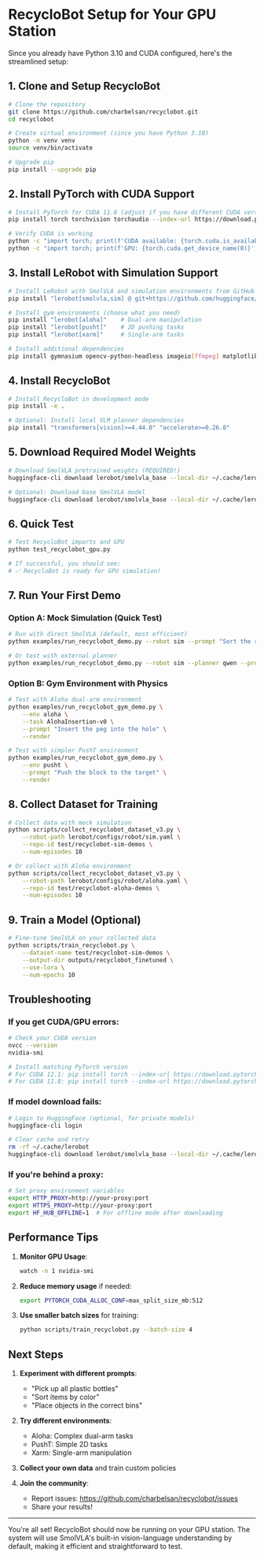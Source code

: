 # RecycloBot Setup for Your GPU Station

Since you already have Python 3.10 and CUDA configured, here's the streamlined setup:

## 1. Clone and Setup RecycloBot

```bash
# Clone the repository
git clone https://github.com/charbelsan/recyclobot.git
cd recyclobot

# Create virtual environment (since you have Python 3.10)
python -m venv venv
source venv/bin/activate

# Upgrade pip
pip install --upgrade pip
```

## 2. Install PyTorch with CUDA Support

```bash
# Install PyTorch for CUDA 11.8 (adjust if you have different CUDA version)
pip install torch torchvision torchaudio --index-url https://download.pytorch.org/whl/cu118

# Verify CUDA is working
python -c "import torch; print(f'CUDA available: {torch.cuda.is_available()}')"
python -c "import torch; print(f'GPU: {torch.cuda.get_device_name(0)}')"
```

## 3. Install LeRobot with Simulation Support

```bash
# Install LeRobot with SmolVLA and simulation environments from GitHub
pip install "lerobot[smolvla,sim] @ git+https://github.com/huggingface/lerobot.git@v0.4.0"

# Install gym environments (choose what you need)
pip install "lerobot[aloha]"    # Dual-arm manipulation
pip install "lerobot[pusht]"    # 2D pushing tasks
pip install "lerobot[xarm]"     # Single-arm tasks

# Install additional dependencies
pip install gymnasium opencv-python-headless imageio[ffmpeg] matplotlib
```

## 4. Install RecycloBot

```bash
# Install RecycloBot in development mode
pip install -e .

# Optional: Install local VLM planner dependencies
pip install "transformers[vision]>=4.44.0" "accelerate>=0.26.0"
```

## 5. Download Required Model Weights

```bash
# Download SmolVLA pretrained weights (REQUIRED!)
huggingface-cli download lerobot/smolvla_base --local-dir ~/.cache/lerobot

# Optional: Download base SmolVLA model
huggingface-cli download lerobot/smolvla_base --local-dir ~/.cache/lerobot
```

## 6. Quick Test

```bash
# Test RecycloBot imports and GPU
python test_recyclobot_gpu.py

# If successful, you should see:
# ✅ RecycloBot is ready for GPU simulation!
```

## 7. Run Your First Demo

### Option A: Mock Simulation (Quick Test)
```bash
# Run with direct SmolVLA (default, most efficient)
python examples/run_recyclobot_demo.py --robot sim --prompt "Sort the recycling"

# Or test with external planner
python examples/run_recyclobot_demo.py --robot sim --planner qwen --prompt "Pick up bottles"
```

### Option B: Gym Environment with Physics
```bash
# Test with Aloha dual-arm environment
python examples/run_recyclobot_gym_demo.py \
    --env aloha \
    --task AlohaInsertion-v0 \
    --prompt "Insert the peg into the hole" \
    --render

# Test with simpler PushT environment
python examples/run_recyclobot_gym_demo.py \
    --env pusht \
    --prompt "Push the block to the target" \
    --render
```

## 8. Collect Dataset for Training

```bash
# Collect data with mock simulation
python scripts/collect_recyclobot_dataset_v3.py \
    --robot-path lerobot/configs/robot/sim.yaml \
    --repo-id test/recyclobot-sim-demos \
    --num-episodes 10

# Or collect with Aloha environment
python scripts/collect_recyclobot_dataset_v3.py \
    --robot-path lerobot/configs/robot/aloha.yaml \
    --repo-id test/recyclobot-aloha-demos \
    --num-episodes 10
```

## 9. Train a Model (Optional)

```bash
# Fine-tune SmolVLA on your collected data
python scripts/train_recyclobot.py \
    --dataset-name test/recyclobot-sim-demos \
    --output-dir outputs/recyclobot_finetuned \
    --use-lora \
    --num-epochs 10
```

## Troubleshooting

### If you get CUDA/GPU errors:
```bash
# Check your CUDA version
nvcc --version
nvidia-smi

# Install matching PyTorch version
# For CUDA 12.1: pip install torch --index-url https://download.pytorch.org/whl/cu121
# For CUDA 11.8: pip install torch --index-url https://download.pytorch.org/whl/cu118
```

### If model download fails:
```bash
# Login to HuggingFace (optional, for private models)
huggingface-cli login

# Clear cache and retry
rm -rf ~/.cache/lerobot
huggingface-cli download lerobot/smolvla_base --local-dir ~/.cache/lerobot
```

### If you're behind a proxy:
```bash
# Set proxy environment variables
export HTTP_PROXY=http://your-proxy:port
export HTTPS_PROXY=http://your-proxy:port
export HF_HUB_OFFLINE=1  # For offline mode after downloading
```

## Performance Tips

1. **Monitor GPU Usage**:
   ```bash
   watch -n 1 nvidia-smi
   ```

2. **Reduce memory usage** if needed:
   ```bash
   export PYTORCH_CUDA_ALLOC_CONF=max_split_size_mb:512
   ```

3. **Use smaller batch sizes** for training:
   ```bash
   python scripts/train_recyclobot.py --batch-size 4
   ```

## Next Steps

1. **Experiment with different prompts**:
   - "Pick up all plastic bottles"
   - "Sort items by color"
   - "Place objects in the correct bins"

2. **Try different environments**:
   - Aloha: Complex dual-arm tasks
   - PushT: Simple 2D tasks
   - Xarm: Single-arm manipulation

3. **Collect your own data** and train custom policies

4. **Join the community**:
   - Report issues: https://github.com/charbelsan/recyclobot/issues
   - Share your results!

---

You're all set! RecycloBot should now be running on your GPU station. The system will use SmolVLA's built-in vision-language understanding by default, making it efficient and straightforward to test.